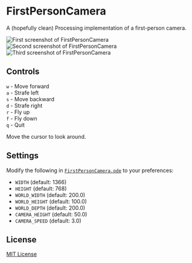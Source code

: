 # FirstPersonCamera
A (hopefully clean) Processing implementation of a first-person camera.

![First screenshot of FirstPersonCamera](https://github.com/adjl/FirstPersonCamera/raw/master/img/screenshot0.png)
![Second screenshot of FirstPersonCamera](https://github.com/adjl/FirstPersonCamera/raw/master/img/screenshot1.png)
![Third screenshot of FirstPersonCamera](https://github.com/adjl/FirstPersonCamera/raw/master/img/screenshot2.png)

## Controls
`w` - Move forward  
`a` - Strafe left  
`s` - Move backward  
`d` - Strafe right  
`r` - Fly up  
`f` - Fly down  
`q` - Quit

Move the cursor to look around.

## Settings
Modify the following in [`FirstPersonCamera.pde`](https://github.com/adjl/FirstPersonCamera/raw/master/FirstPersonCamera.pde) to your preferences:
- `WIDTH` (default: 1366)
- `HEIGHT` (default: 768)
- `WORLD_WIDTH` (default: 200.0)
- `WORLD_HEIGHT` (default: 100.0)
- `WORLD_DEPTH` (default: 200.0)
- `CAMERA_HEIGHT` (default: 50.0)
- `CAMERA_SPEED` (default: 3.0)

## License
[MIT License](https://github.com/adjl/FirstPersonCamera/raw/master/LICENSE)

